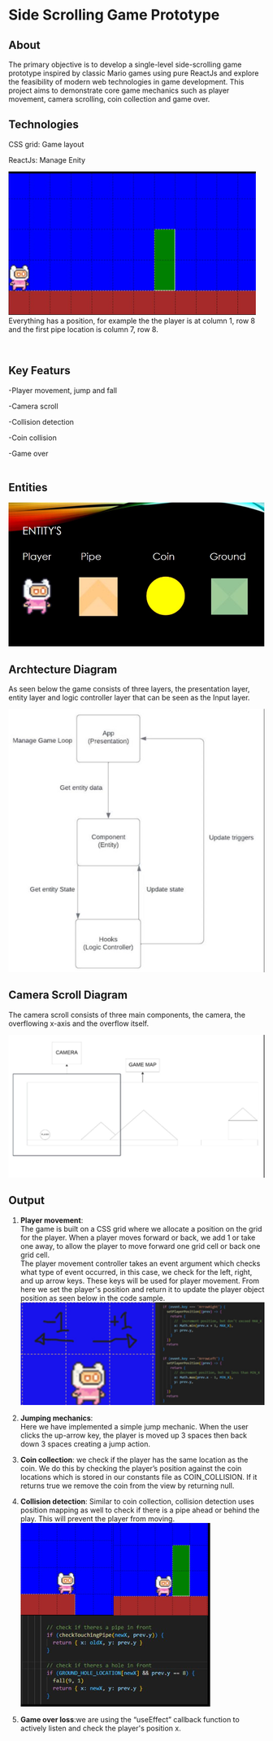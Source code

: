 # Side Scrolling Game Prototype

## About

The primary objective is to develop a single-level side-scrolling game prototype inspired by classic Mario games using pure ReactJs and explore the feasibility of modern web technologies in game development. This project aims to demonstrate core game mechanics such as player movement, camera scrolling, coin collection and game over. <br />

## Technologies

CSS grid:​
Game layout​

ReactJs:​
Manage Enity

![alt text](image-1.png) </br>
Everything has a position, for example
the the player is at column 1, row 8 and
the first pipe location is column 7, row 8.​

</br>

## Key Featurs

-Player movement, jump and fall<br />

-Camera scroll​<br />

-Collision detection ​<br />

-Coin collision​<br />

-Game over<br /><br />

## Entities

![alt text](entity.jpg)<br/>

## Archtecture Diagram

As seen below the game consists of three layers, the presentation layer, entity layer and logic controller layer that can be seen as the Input layer.

![alt text](./archtecture.jpg)<br />

## Camera Scroll Diagram

The camera scroll consists of three main components, the camera, the overflowing x-axis and the overflow itself.

![alt text](./camera.jpg)

## Output

1. **Player movement**: </br>
   The game is built on a CSS grid where we allocate a position on the grid for the player. When a player moves forward or back, we add 1 or take one away, to allow the player to move forward one grid cell or back one grid cell. </br>The player movement controller takes an event argument which checks what type of event occurred, in this case, we check for the left, right, and up arrow keys. These keys will be used for player movement. From here we set the player's position and return it to update the player object position as seen below in the code sample.
   ![alt text](./player_movement.jpg)

2. **Jumping mechanics**:</br>
   Here we have implemented a simple jump mechanic. When the user clicks the up-arrow key, the player is moved up 3 spaces then back down 3 spaces creating a jump action.

3. **Coin collection**:
   we check if the player has the same location as the coin. We do this by checking the player’s position against the coin locations which is stored in our constants file as COIN_COLLISION. If it returns true we remove the coin from the view by returning null.</br>

4. **Collision detection**:
   Similar to coin collection, collision detection uses position mapping as well to check if there is a pipe ahead or behind the play. This will prevent the player from moving.</br>
   ![alt text](image-2.png)

5. **Game over loss**:we are using the “useEffect” callback function to actively listen and check the player's position x.
